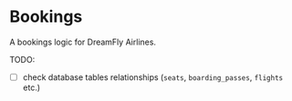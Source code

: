 # Bookings
A bookings logic for DreamFly Airlines.

TODO:
- [ ] check database tables relationships (```seats```, ```boarding_passes```, ```flights``` etc.)